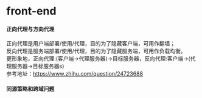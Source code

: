 # front-end

#### 正向代理与方向代理
正向代理是用户端部署/使用/代理，目的为了隐藏客户端，可用作翻墙；<br/>
反向代理是服务端部署/使用/代理，目的为了隐藏服务端，可用作负载均衡。<br/>
更形象地，正向代理:(客户端->代理服务器)->目标服务器，反向代理:客户端->(代理服务器->目标服务器s)<br/>
参考地址：https://www.zhihu.com/question/24723688

#### 同源策略和跨域问题

